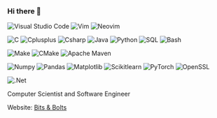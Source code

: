 ### Hi there 👋

<!--
**tSigler2/tSigler2** is a ✨ _special_ ✨ repository because its `README.md` (this file) appears on your GitHub profile.

Here are some ideas to get you started:

- 🔭 I’m currently working on ...
- 🌱 I’m currently learning ...
- 👯 I’m looking to collaborate on ...
- 🤔 I’m looking for help with ...
- 💬 Ask me about ...
- 📫 How to reach me: ...
- 😄 Pronouns: ...
- ⚡ Fun fact: ...
-->
![Visual Studio Code](https://img.shields.io/badge/Visual%20Studio%20Code-blue?style=for-the-badge&logo=visual%20studio%20code) ![Vim](https://img.shields.io/badge/Vim-gray?style=for-the-badge&logo=vim) ![Neovim](https://img.shields.io/badge/Neovim-gray?style=for-the-badge&logo=neovim)

![C](https://img.shields.io/badge/C-gray?style=for-the-badge&logo=C) ![Cplusplus](https://img.shields.io/badge/C%2B%2B-blue?style=for-the-badge&logo=c%2B%2B) ![Csharp](https://img.shields.io/badge/c%23-purple?style=for-the-badge&logo=csharp) ![Java](https://img.shields.io/badge/java-orange?style=for-the-badge&logo=java) ![Python](https://img.shields.io/badge/python-lightblue?style=for-the-badge&logo=python) ![SQL](https://img.shields.io/badge/Sql-yellow?style=for-the-badge&logo=sql) ![Bash](https://img.shields.io/badge/bash-gray?style=for-the-badge&logo=bash)

![Make](https://img.shields.io/badge/Make-gray?style=for-the-badge&logo=make) ![CMake](https://img.shields.io/badge/CMake-gray?style=for-the-badge&logo=cmake) ![Apache Maven](https://img.shields.io/badge/Apache%20Maven-red?style=for-the-badge&logo=Apache%20Maven)

![Numpy](https://img.shields.io/badge/Numpy-blue?style=for-the-badge&logo=numpy) ![Pandas](https://img.shields.io/badge/pandas-yellow?style=for-the-badge&logo=pandas) ![Matplotlib](https://img.shields.io/badge/matplotlib-lightblue?style=for-the-badge&logo=matplotlib) ![Scikitlearn](https://img.shields.io/badge/scikitlearn-white?style=for-the-badge&logo=scikitlearn) ![PyTorch](https://img.shields.io/badge/pytorch-darkgreen?style=for-the-badge&logo=PyTorch) ![OpenSSL](https://img.shields.io/badge/Openssl-black?style=for-the-badge&logo=openssl)

![.Net](https://img.shields.io/badge/.net-purple?style=for-the-badge&logo=dotnet)

Computer Scientist and Software Engineer

Website: [Bits & Bolts](tSigler2.github.io)
